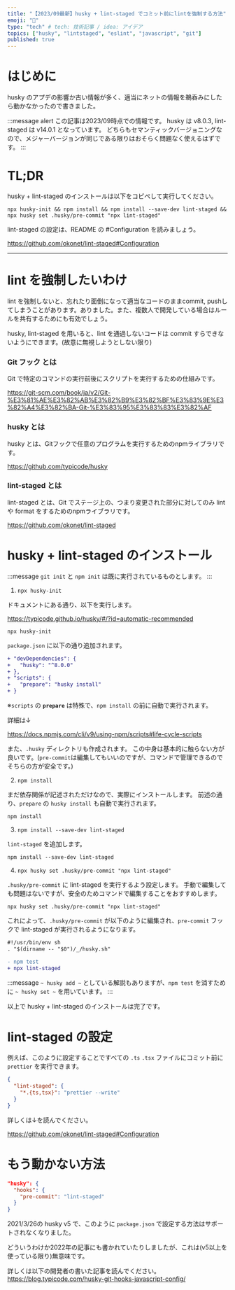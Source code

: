 ```yaml
---
title: "【2023/09最新】husky + lint-staged でコミット前にlintを強制する方法"
emoji: "🚫"
type: "tech" # tech: 技術記事 / idea: アイデア
topics: ["husky", "lintstaged", "eslint", "javascript", "git"]
published: true
---
```


# はじめに

husky のアプデの影響か古い情報が多く、適当にネットの情報を鵜呑みにしたら動かなかったので書きました。

:::message alert
この記事は2023/09時点での情報です。
husky は v8.0.3, lint-staged は v14.0.1 となっています。
どちらもセマンティックバージョニングなので、メジャーバージョンが同じである限りはおそらく問題なく使えるはずです。
:::

# TL;DR

husky + lint-staged のインストールは以下をコピペして実行してください。

```shell
npx husky-init && npm install && npm install --save-dev lint-staged && npx husky set .husky/pre-commit "npx lint-staged"
```

lint-staged の設定は、README の #Configuration を読みましょう。

https://github.com/okonet/lint-staged#Configuration

---

# lint を強制したいわけ

lint を強制しないと、忘れたり面倒になって適当なコードのままcommit, pushしてしまうことがあります。ありました。また、複数人で開発している場合はルールを共有するためにも有効でしょう。

husky, lint-staged を用いると、lint を通過しないコードは commit すらできないようにできます。(故意に無視しようとしない限り)

### Git フック とは

Git で特定のコマンドの実行前後にスクリプトを実行するための仕組みです。

https://git-scm.com/book/ja/v2/Git-%E3%81%AE%E3%82%AB%E3%82%B9%E3%82%BF%E3%83%9E%E3%82%A4%E3%82%BA-Git-%E3%83%95%E3%83%83%E3%82%AF

### husky とは

husky とは、Gitフックで任意のプログラムを実行するためのnpmライブラリです。

https://github.com/typicode/husky

### lint-staged とは

lint-staged とは、Git でステージ上の、つまり変更された部分に対してのみ lint や format をするためのnpmライブラリです。

https://github.com/okonet/lint-staged

# husky + lint-staged のインストール

:::message
`git init` と `npm init` は既に実行されているものとします。
:::

1. `npx husky-init`

ドキュメントにある通り、以下を実行します。

https://typicode.github.io/husky/#/?id=automatic-recommended

```shell
npx husky-init
```

`package.json` に以下の通り追加されます。

```diff json:package.json
+ "devDependencies": {
+   "husky": "^8.0.0"
+ },
+ "scripts": {
+   "prepare": "husky install"
+ }
```

※`scripts` の **`prepare`** は特殊で、`npm install` の前に自動で実行されます。

詳細は↓

https://docs.npmjs.com/cli/v9/using-npm/scripts#life-cycle-scripts

また、`.husky` ディレクトリも作成されます。
この中身は基本的に触らない方が良いです。(`pre-commit`は編集してもいいのですが、コマンドで管理できるのでそちらの方が安全です。)

2. `npm install`

まだ依存関係が記述されただけなので、実際にインストールします。
前述の通り、`prepare` の `husky install` も自動で実行されます。

```shell
npm install
```

3. `npm install --save-dev lint-staged`

`lint-staged` を追加します。

```shell
npm install --save-dev lint-staged
```

4. `npx husky set .husky/pre-commit "npx lint-staged"`

`.husky/pre-commit` に lint-staged を実行するよう設定します。
手動で編集しても問題はないですが、安全のためコマンドで編集することをおすすめします。

```shell
npx husky set .husky/pre-commit "npx lint-staged"
```

これによって、`.husky/pre-commit` が以下のように編集され、`pre-commit` フックで lint-staged が実行されるようになります。

```diff shell:.husky/pre-commit
#!/usr/bin/env sh
. "$(dirname -- "$0")/_/husky.sh"

- npm test
+ npx lint-staged
```

:::message
`~ husky add ~` としている解説もありますが、`npm test` を消すために `~ husky set ~` を用いています。
:::

以上で husky + lint-staged のインストールは完了です。

# lint-staged の設定

例えば、このように設定することですべての `.ts` `.tsx` ファイルにコミット前に `prettier` を実行できます。

```json:package.json
{
  "lint-staged": {
    "*.{ts,tsx}": "prettier --write"
  }
}
```

詳しくは↓を読んでください。

https://github.com/okonet/lint-staged#Configuration

# もう動かない方法

```json:package.json
"husky": {
  "hooks": {
    "pre-commit": "lint-staged"
  }
}
 ```

2021/3/26の husky v5 で、このように `package.json` で設定する方法はサポートされなくなりました。

どういうわけか2022年の記事にも書かれていたりしましたが、これは(v5以上を使っている限り)無意味です。

詳しくは以下の開発者の書いた記事を読んでください。
https://blog.typicode.com/husky-git-hooks-javascript-config/
